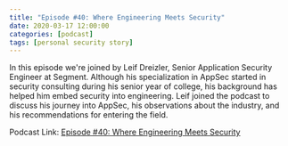 ```yaml
---
title: "Episode #40: Where Engineering Meets Security"
date: 2020-03-17 12:00:00
categories: [podcast]
tags: [personal security story]
---
```


In this episode we're joined by Leif Dreizler, Senior Application Security Engineer at Segment. Although his specialization in AppSec started in security consulting during his senior year of college, his background has helped him embed security into engineering. Leif joined the podcast to discuss his journey into AppSec, his observations about the industry, and his recommendations for entering the field.

Podcast Link: [Episode #40: Where Engineering Meets Security](https://soundcloud.com/humans-of-infosec/episode-40-leif-dreizler-where-engineering-meets-security)
